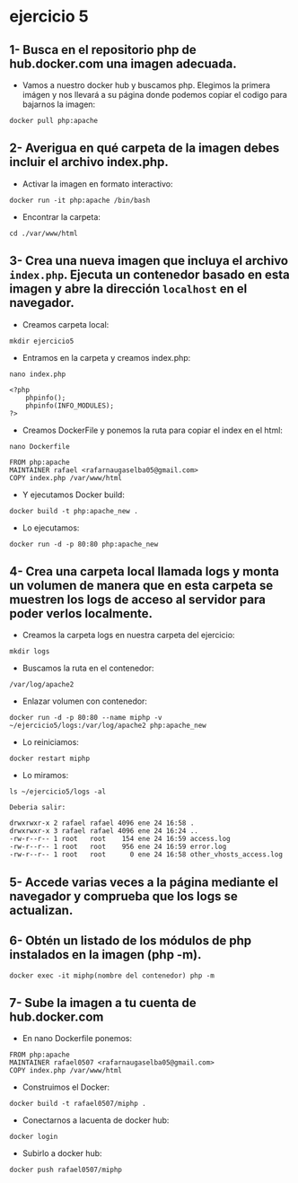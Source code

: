 # ejercicio 5

## 1- Busca en el repositorio php de hub.docker.com una imagen adecuada.

- Vamos a nuestro docker hub y buscamos php. Elegimos la primera imágen y nos llevará a su página donde podemos copiar el codigo para bajarnos la imagen:
```
docker pull php:apache
```

## 2- Averigua en qué carpeta de la imagen debes incluir el archivo index.php.

- Activar la imagen en formato interactivo:
```
docker run -it php:apache /bin/bash
```

- Encontrar la carpeta:
```
cd ./var/www/html
```

## 3- Crea una nueva imagen que incluya el archivo `index.php`. Ejecuta un contenedor basado en esta imagen y abre la dirección `localhost` en el navegador.

- Creamos carpeta local:
```
mkdir ejercicio5
```

- Entramos en la carpeta y creamos index.php:
```
nano index.php

<?php
    phpinfo();
    phpinfo(INFO_MODULES);
?> 
```

- Creamos DockerFile y ponemos la ruta para copiar el index en el html:
```
nano Dockerfile

FROM php:apache
MAINTAINER rafael <rafarnaugaselba05@gmail.com>
COPY index.php /var/www/html
```

- Y ejecutamos Docker build:
```
docker build -t php:apache_new .
```

- Lo ejecutamos:
```
docker run -d -p 80:80 php:apache_new
```

## 4- Crea una carpeta local llamada logs y monta un volumen de manera que en esta carpeta se muestren los logs de acceso al servidor para poder verlos localmente.

- Creamos la carpeta logs en nuestra carpeta del ejercicio:
```
mkdir logs
```

- Buscamos la ruta en el contenedor:
```
/var/log/apache2
```

- Enlazar volumen con contenedor:
```
docker run -d -p 80:80 --name miphp -v ~/ejercicio5/logs:/var/log/apache2 php:apache_new
```

- Lo reiniciamos:
```
docker restart miphp
```

- Lo miramos:
```
ls ~/ejercicio5/logs -al

Deberia salir:

drwxrwxr-x 2 rafael rafael 4096 ene 24 16:58 .
drwxrwxr-x 3 rafael rafael 4096 ene 24 16:24 ..
-rw-r--r-- 1 root   root    154 ene 24 16:59 access.log
-rw-r--r-- 1 root   root    956 ene 24 16:59 error.log
-rw-r--r-- 1 root   root      0 ene 24 16:58 other_vhosts_access.log
```
## 5- Accede varias veces a la página mediante el navegador y comprueba que los logs se actualizan. 

## 6- Obtén un listado de los módulos de php instalados en la imagen (php -m). 

```
docker exec -it miphp(nombre del contenedor) php -m
```

## 7- Sube la imagen a tu cuenta de hub.docker.com

- En nano Dockerfile ponemos:
```
FROM php:apache
MAINTAINER rafael0507 <rafarnaugaselba05@gmail.com>
COPY index.php /var/www/html
```

- Construimos el Docker:
```
docker build -t rafael0507/miphp .
```

- Conectarnos a lacuenta de docker hub:
```
docker login
```

- Subirlo a docker hub:
```
docker push rafael0507/miphp
```